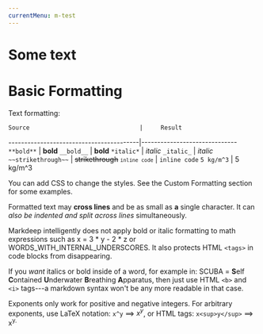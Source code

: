 ```yaml
---
currentMenu: m-test
---
```


# Some text

<markdeep>

Basic Formatting
=======================================================================================
Text formatting:

    Source                               |     Result
-----------------------------------------|------------------------------
`**bold**`                               | **bold**
`__bold__`                               | __bold__
`*italic*`                               | *italic*
`_italic_`                               | _italic_
`~~strikethrough~~`                      | ~~strikethrough~~
<code>`inline code`</code>               | `inline code`
`5 kg/m^3`                               | 5 kg/m^3

You can add CSS to change the styles. See the Custom Formatting section
for some examples.

Formatted text may **cross
lines** and be as small as **a** single character. It can _also
  be indented and
  split across lines_ simultaneously.

Markdeep intelligently does not apply bold or italic formatting to
math expressions such as x = 3 * y - 2 * z or WORDS_WITH_INTERNAL_UNDERSCORES.
It also protects HTML `<tags>` in code blocks from disappearing.

If you _want_ italics or bold inside of a word, for example in: SCUBA = <b>S</b>elf <b>C</b>ontained
<b>U</b>nderwater <b>B</b>reathing <b>A</b>pparatus, then just use HTML `<b>` and `<i>`
tags---a markdown syntax won't be any more readable in that case.

Exponents only work for positive and negative integers. For arbitrary exponents,
use LaTeX notation: `x^y` ==> $x^y$, or HTML tags: `x<sup>y</sup>` ==> x<sup>y.
</markdeep>
